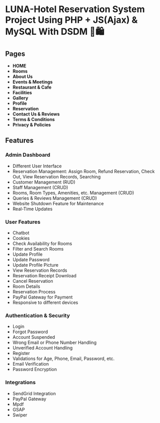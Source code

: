 # LUNA-Hotel Reservation System Project Using PHP + JS(Ajax) & MySQL With DSDM 🏨🛍️

## Pages

- **HOME**
- **Rooms**
- **About Us**
- **Events & Meetings**
- **Restaurant & Cafe**
- **Facilities**
- **Gallery**
- **Profile**
- **Reservation**
- **Contact Us & Reviews**
- **Terms & Conditions**
- **Privacy & Policies**

## Features

### Admin Dashboard

- Different User Interface
- Reservation Management: Assign Room, Refund Reservation, Check Out, View Reservation Records, Searching
- Customer Management (RUD)
- Staff Management (CRUD)
- Rooms, Room Types, Amenities, etc. Management (CRUD)
- Queries & Reviews Management (CRUD)
- Website Shutdown Feature for Maintenance
- Real-Time Updates

### User Features

- Chatbot
- Cookies
- Check Availability for Rooms
- Filter and Search Rooms
- Update Profile
- Update Password
- Update Profile Picture
- View Reservation Records
- Reservation Receipt Download
- Cancel Reservation
- Room Details
- Reservation Process
- PayPal Gateway for Payment
- Responsive to different devices

### Authentication & Security

- Login
- Forgot Password
- Account Suspended
- Wrong Email or Phone Number Handling
- Unverified Account Handling
- Register
- Validations for Age, Phone, Email, Password, etc.
- Email Verification
- Password Encryption

### Integrations

- SendGrid Integration
- PayPal Gateway
- Mpdf
- GSAP
- Swiper
